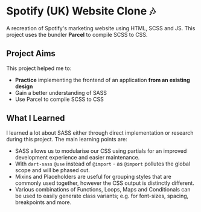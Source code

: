 # Spotify (UK) Website Clone 🎶

A recreation of Spotify's marketing website using HTML, SCSS and JS. This project uses the bundler **Parcel** to compile SCSS to CSS.

## Project Aims

This project helped me to:

- **Practice** implementing the frontend of an application **from an existing design**
- Gain a better understanding of SASS
- Use Parcel to compile SCSS to CSS

## What I Learned

I learned a lot about SASS either through direct implementation or research during this project. The main learning points are:

- SASS allows us to modularise our CSS using partials for an improved development experience and easier maintenance.
- With `dart-sass` `@use` instead of `@import` - as `@import` pollutes the global scope and will be phased out.
- Mixins and Placeholders are useful for grouping styles that are commonly used together, however the CSS output is distinctly different.
- Various combinations of Functions, Loops, Maps and Conditionals can be used to easily generate class variants; e.g. for font-sizes, spacing, breakpoints and more.
